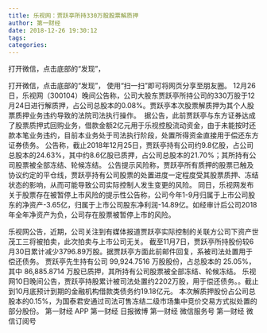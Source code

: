 ```yaml
---
title: 乐视网：贾跃亭所持330万股股票解质押
author: 第一财经
date: 2018-12-26 19:30:12
tags: 
categories: 
---
```

打开微信，点击底部的“发现”，
<!-- more -->
打开微信，点击底部的“发现”，
使用“扫一扫”即可将网页分享至朋友圈。
12月26日，乐视网（300104）晚间公告称，公司大股东贾跃亭所持公司的330万股于12月24日进行解质押，占公司总股本的0.08%。贾跃亭本次股票解质押为其个人股票质押业务违约导致的法院司法执行操作。 
据公告，此前贾跃亭与东方证券达成了股票质押式回购业务，借款金额2亿元用于乐视控股流动资金，由于未能按时还款本笔业务违约，目前本业务处于司法执行阶段，处置所得资金直接用于偿还东方证券债务。
公告称，截止2018年12月25日，贾跃亭持有公司约9.8亿股，占公司总股本的24.63%，其中约8.6亿股已质押，占公司总股本的21.70%；其所持有公司股票被全部冻结、轮候冻结。
公告提示风险称，贾跃亭所有质押的股票已触及协议约定的平仓线，贾跃亭持有公司股票的处置进度一定程度受其股票质押、冻结状态的影响，从而可能导致公司实际控制人发生变更的风险。
同日，乐视网发布关于股票存在被暂停上市风险的提示性公告称，公司今年1-9月归属于上市公司股东的净资产-3.65亿，归属于上市公司股东净利润-14.89亿。如经审计后公司2018年全年净资产为负，公司存在股票被暂停上市的风险。
 
 
乐视网公告，近期，公司关注到有媒体报道贾跃亭实际控制的关联方公司下资产世茂工三将被拍卖，此次拍卖与上市公司无关。
截至11月7日，贾跃亭所持股份较6月30日累计减少3796.89万股。据贾跃亭方面此前邮件回复，系被司法处置用于偿还债务。
贾跃亭先生持有公司 99,924.7516 万股股份，占总股本的 25.05%，其中 86,885.8714 万股已质押，其所持有公司股票被全部冻结、轮候冻结。
乐视网10日晚间公告，贾跃亭持股累计被司法处置约2202万股，用于偿还债务。。截止到10月底预计到期的金融机构借款类债务约19.18亿元。
本次解质押股份占公司总股本的0.15%，为国泰君安通过司法可售冻结二级市场集中竞价交易方式拟处置的部分股份。
第一财经
APP
第一财经
日报微博
第一财经
微信服务号
第一财经
微信订阅号
